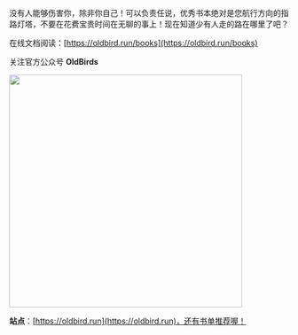 
没有人能够伤害你，除非你自己！可以负责任说，优秀书本绝对是您航行方向的指路灯塔，不要在花费宝贵时间在无聊的事上！现在知道少有人走的路在哪里了吧？

在线文档阅读：[https://oldbird.run/books](https://oldbird.run/books)


关注官方公众号 **OldBirds**

<img src="http://blog.oldbird.run/mweb/wechat-logo.png" width="420" />

**站点**：[https://oldbird.run](https://oldbird.run)，还有书单推荐喔！



